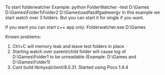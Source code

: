 To start folderwatcher
Example: python FolderWatcher -test D:\Games D:\Games\Folder1\Folder2 D:\Games\sadfasdfgadrewrgv
In this example we start watch over 3 folders. But you can start it for single if you want. 

If you want you can start c++ app only: 
Folderwatcher.exe D:\Games

Known problems:
1) Ctrl+C will memory leak and leave test folders in place
2) Starting watch over parent/child folder will cause log of D:\Games\Folder1 to be unreadable  (Example: D:\Games and D:\Games\Folder1)
3) Cant build libmysqlclient/8.0.31. Started using Poco 1.9.4